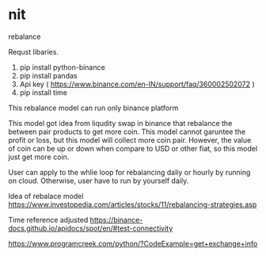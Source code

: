 # nit
rebalance

Requst libaries.
1. pip install python-binance
2. pip install pandas
3. Api key ( https://www.binance.com/en-IN/support/faq/360002502072 )
4. pip install time


This rebalance model can run only binance platform

This model got idea from liqudity swap in binance that rebalance the between pair products to get more coin.
This model cannot garuntee the profit or loss, but this model will collect more coin pair. However, the value of coin can be up or down when compare to USD or other fiat, so this model just get more coin.

User can apply to the whlie loop for rebalancing daliy or hourly by running on cloud. Otherwise, user have to run by yourself daily.

Idea of rebalace model
https://www.investopedia.com/articles/stocks/11/rebalancing-strategies.asp

Time reference adjusted
https://binance-docs.github.io/apidocs/spot/en/#test-connectivity

https://www.programcreek.com/python/?CodeExample=get+exchange+info
